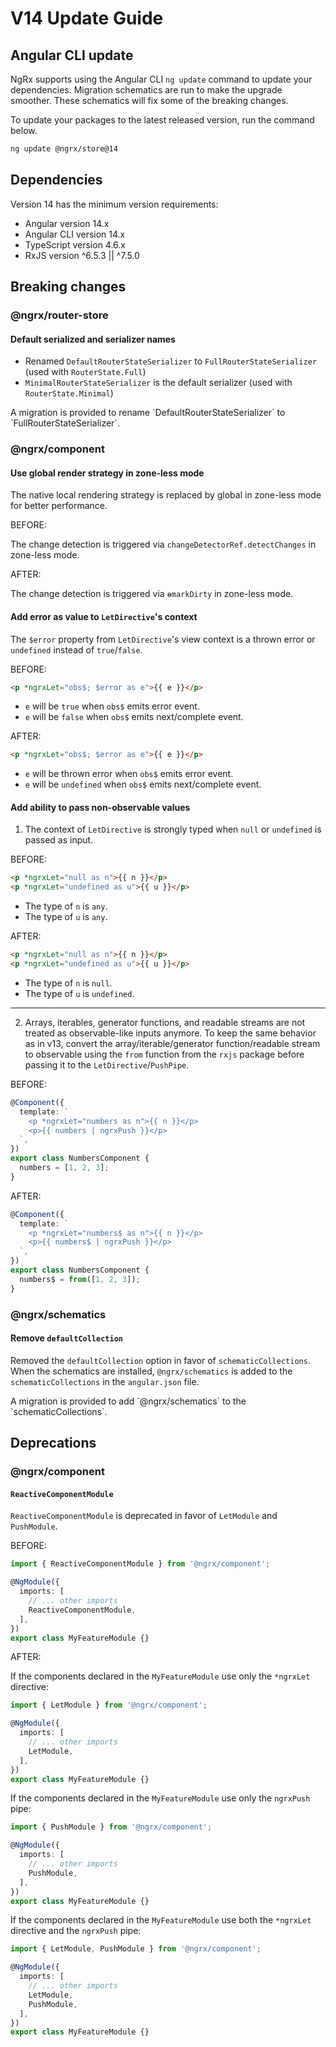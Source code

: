 # V14 Update Guide

## Angular CLI update

NgRx supports using the Angular CLI `ng update` command to update your dependencies. Migration schematics are run to make the upgrade smoother. These schematics will fix some of the breaking changes.

To update your packages to the latest released version, run the command below.

```sh
ng update @ngrx/store@14
```

## Dependencies

Version 14 has the minimum version requirements:

- Angular version 14.x
- Angular CLI version 14.x
- TypeScript version 4.6.x
- RxJS version ^6.5.3 || ^7.5.0

## Breaking changes

### @ngrx/router-store

#### Default serialized and serializer names

- Renamed `DefaultRouterStateSerializer` to `FullRouterStateSerializer` (used with `RouterState.Full`)
- `MinimalRouterStateSerializer` is the default serializer (used with `RouterState.Minimal`)

<div class="alert is-helpful">
  A migration is provided to rename `DefaultRouterStateSerializer` to `FullRouterStateSerializer`.
</div>

### @ngrx/component

#### Use global render strategy in zone-less mode

The native local rendering strategy is replaced by global in zone-less mode for better performance.

BEFORE:

The change detection is triggered via `changeDetectorRef.detectChanges` in zone-less mode.

AFTER:

The change detection is triggered via `ɵmarkDirty` in zone-less mode.

#### Add error as value to `LetDirective`'s context

The `$error` property from `LetDirective`'s view context is a thrown error or `undefined` instead of `true`/`false`.

BEFORE:

```html
<p *ngrxLet="obs$; $error as e">{{ e }}</p>
```

- `e` will be `true` when `obs$` emits error event.
- `e` will be `false` when `obs$` emits next/complete event.

AFTER:

```html
<p *ngrxLet="obs$; $error as e">{{ e }}</p>
```

- `e` will be thrown error when `obs$` emits error event.
- `e` will be `undefined` when `obs$` emits next/complete event.

#### Add ability to pass non-observable values

1. The context of `LetDirective` is strongly typed when `null` or
   `undefined` is passed as input.

BEFORE:

```html
<p *ngrxLet="null as n">{{ n }}</p>
<p *ngrxLet="undefined as u">{{ u }}</p>
```

- The type of `n` is `any`.
- The type of `u` is `any`.

AFTER:

```html
<p *ngrxLet="null as n">{{ n }}</p>
<p *ngrxLet="undefined as u">{{ u }}</p>
```

- The type of `n` is `null`.
- The type of `u` is `undefined`.

---

2. Arrays, iterables, generator functions, and readable streams are
   not treated as observable-like inputs anymore. To keep the same behavior
   as in v13, convert the array/iterable/generator function/readable stream
   to observable using the `from` function from the `rxjs` package
   before passing it to the `LetDirective`/`PushPipe`.

BEFORE:

```ts
@Component({
  template: `
    <p *ngrxLet="numbers as n">{{ n }}</p>
    <p>{{ numbers | ngrxPush }}</p>
  `,
})
export class NumbersComponent {
  numbers = [1, 2, 3];
}
```

AFTER:

```ts
@Component({
  template: `
    <p *ngrxLet="numbers$ as n">{{ n }}</p>
    <p>{{ numbers$ | ngrxPush }}</p>
  `,
})
export class NumbersComponent {
  numbers$ = from([1, 2, 3]);
}
```

### @ngrx/schematics

#### Remove `defaultCollection`

Removed the `defaultCollection` option in favor of `schematicCollections`.
When the schematics are installed, `@ngrx/schematics` is added to the `schematicCollections` in the `angular.json` file.

<div class="alert is-helpful">
  A migration is provided to add `@ngrx/schematics` to the `schematicCollections`.
</div>

## Deprecations

### @ngrx/component

#### `ReactiveComponentModule`

`ReactiveComponentModule` is deprecated in favor of `LetModule` and `PushModule`.

BEFORE:

```ts
import { ReactiveComponentModule } from '@ngrx/component';

@NgModule({
  imports: [
    // ... other imports
    ReactiveComponentModule,
  ],
})
export class MyFeatureModule {}
```

AFTER:

If the components declared in the `MyFeatureModule` use only the `*ngrxLet` directive:

```ts
import { LetModule } from '@ngrx/component';

@NgModule({
  imports: [
    // ... other imports
    LetModule,
  ],
})
export class MyFeatureModule {}
```

If the components declared in the `MyFeatureModule` use only the `ngrxPush` pipe:

```ts
import { PushModule } from '@ngrx/component';

@NgModule({
  imports: [
    // ... other imports
    PushModule,
  ],
})
export class MyFeatureModule {}
```

If the components declared in the `MyFeatureModule` use both the `*ngrxLet` directive and the `ngrxPush` pipe:

```ts
import { LetModule, PushModule } from '@ngrx/component';

@NgModule({
  imports: [
    // ... other imports
    LetModule,
    PushModule,
  ],
})
export class MyFeatureModule {}
```
